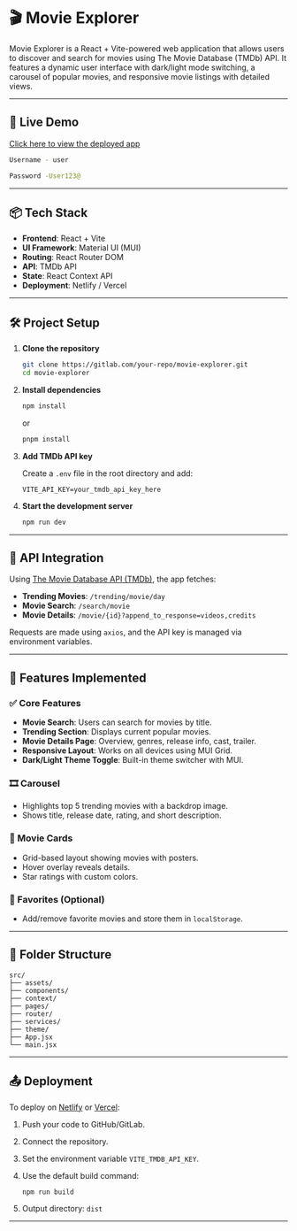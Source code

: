 # 🎬 Movie Explorer

Movie Explorer is a React + Vite-powered web application that allows users to discover and search for movies using The Movie Database (TMDb) API. It features a dynamic user interface with dark/light mode switching, a carousel of popular movies, and responsive movie listings with detailed views.

---

## 🚀 Live Demo

[Click here to view the deployed app](https://movie-explorer-rho-ivory.vercel.app/)

```bash
Username - user

Password -User123@
```
---

## 📦 Tech Stack

- **Frontend**: React + Vite
- **UI Framework**: Material UI (MUI)
- **Routing**: React Router DOM
- **API**: TMDb API
- **State**: React Context API
- **Deployment**: Netlify / Vercel

---

## 🛠️ Project Setup

1. **Clone the repository**

   ```bash
   git clone https://gitlab.com/your-repo/movie-explorer.git
   cd movie-explorer
   ```

2. **Install dependencies**

   ```bash
   npm install
   ```

   or

   ```bash
   pnpm install
   ```

3. **Add TMDb API key**

   Create a `.env` file in the root directory and add:

   ```
   VITE_API_KEY=your_tmdb_api_key_here
   ```

4. **Start the development server**

   ```bash
   npm run dev
   ```

---

## 🔌 API Integration

Using [The Movie Database API (TMDb)](https://developers.themoviedb.org/3), the app fetches:

- **Trending Movies**: `/trending/movie/day`
- **Movie Search**: `/search/movie`
- **Movie Details**: `/movie/{id}?append_to_response=videos,credits`

Requests are made using `axios`, and the API key is managed via environment variables.

---

## 🧩 Features Implemented

### ✅ Core Features

- **Movie Search**: Users can search for movies by title.
- **Trending Section**: Displays current popular movies.
- **Movie Details Page**: Overview, genres, release info, cast, trailer.
- **Responsive Layout**: Works on all devices using MUI Grid.
- **Dark/Light Theme Toggle**: Built-in theme switcher with MUI.

### 🎞️ Carousel

- Highlights top 5 trending movies with a backdrop image.
- Shows title, release date, rating, and short description.

### 🌟 Movie Cards

- Grid-based layout showing movies with posters.
- Hover overlay reveals details.
- Star ratings with custom colors.

### 💾 Favorites (Optional)

- Add/remove favorite movies and store them in `localStorage`.

---

## 📁 Folder Structure

```
src/
├── assets/
├── components/
├── context/
├── pages/
├── router/
├── services/
├── theme/
├── App.jsx
└── main.jsx
```

---

## 📤 Deployment

To deploy on [Netlify](https://netlify.com) or [Vercel](https://vercel.com):

1. Push your code to GitHub/GitLab.
2. Connect the repository.
3. Set the environment variable `VITE_TMDB_API_KEY`.
4. Use the default build command:

   ```bash
   npm run build
   ```

5. Output directory: `dist`

---
